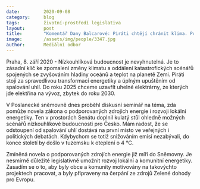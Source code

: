 ```yaml
---
date:         2020-09-08
category:     blog
tags:         životní-prostředí legislativa
layout:       post
title:        "Komentář Dany Balcarové: Piráti chtějí chránit klima. Podporují odklon od uhlí a mají plán na snížení emisí"
image:        /assets/img/people/3347.jpg
author:       Mediální odbor
---
```


Praha, 8. září 2020 - Nízkouhlíková budoucnost je nevyhnutelná. Je to zásadní klíč ke zpomalení změny klimatu a oddálení katastrofických scénářů spojených se zvyšováním hladiny oceánů a teplot na planetě Zemi. Piráti stojí za spravedlivou transformací energetiky a úplným upuštěním od spalování uhlí. Do roku 2025 chceme uzavřít uhelné elektrárny, ze kterých jde elektřina na vývoz, zbytek do roku 2030. 


V Poslanecké sněmovně dnes proběhl diskusní seminář na téma, zda pomůže novela zákona o podporovaných zdrojích energie i rozvoji lokální energetiky. Ten v prostorách Senátu doplnil kulatý stůl ohledně možných scénářů nízkouhlíkové budoucnosti pro Česko. Mám radost, že se odstoupení od spalování uhlí dostává na první místo ve veřejných i politických debatách. Kdybychom se totiž snižováním emisí nezabývali, do konce století by došlo v tuzemsku k oteplení o 4 °C.  


Zmíněná novela o podporovaných zdrojích energie již míří do Sněmovny. Je nesmírně důležité legislativně umožnit rozvoj lokální a komunitní energetiky. Zasadím se o to, aby byly obce a komunity motivovány na takovýchto projektech pracovat, a byly připraveny na čerpání ze zdrojů Zelené dohody pro Evropu. 



